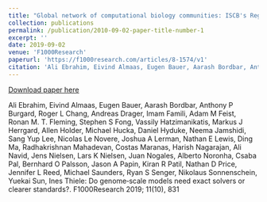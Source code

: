 ```yaml
---
title: "Global network of computational biology communities: ISCB's Regional Student Groups breaking barriers"
collection: publications
permalink: /publication/2010-09-02-paper-title-number-1
excerpt: ''
date: 2019-09-02
venue: 'F1000Research'
paperurl: 'https://f1000research.com/articles/8-1574/v1'
citation: 'Ali Ebrahim, Eivind Almaas, Eugen Bauer, Aarash Bordbar, Anthony P Burgard, Roger L Chang, Andreas Drager, Imam Famili, Adam M Feist, Ronan M. T. Fleming, Stephen S Fong, Vassily Hatzimanikatis, Markus J Herrgard, Allen Holder, Michael Hucka, Daniel Hyduke, Neema Jamshidi, Sang Yup Lee, Nicolas Le Novere, Joshua A Lerman, Nathan E Lewis, Ding Ma, Radhakrishnan Mahadevan, Costas Maranas, Harish Nagarajan, Ali Navid, Jens Nielsen, Lars K Nielsen, Juan Nogales, Alberto Noronha, Csaba Pal, Bernhard O Palsson, Jason A Papin, Kiran R Patil, Nathan D Price, Jennifer L Reed, Michael Saunders, Ryan S Senger, Nikolaus Sonnenschein, Yuekai Sun, Ines Thiele (2019). &quot;Do genome‐scale models need exact solvers or clearer standards?&quot; <i>F1000Research</i>. 11(10).'
---
```


[Download paper here](https://f1000research.com/articles/8-1574/v1)

Ali Ebrahim, Eivind Almaas, Eugen Bauer, Aarash Bordbar, Anthony P Burgard, Roger L Chang, Andreas Drager, Imam Famili, Adam M Feist, Ronan M. T. Fleming, Stephen S Fong, Vassily Hatzimanikatis, Markus J Herrgard, Allen Holder, Michael Hucka, Daniel Hyduke, Neema Jamshidi, Sang Yup Lee, Nicolas Le Novere, Joshua A Lerman, Nathan E Lewis, Ding Ma, Radhakrishnan Mahadevan, Costas Maranas, Harish Nagarajan, Ali Navid, Jens Nielsen, Lars K Nielsen, Juan Nogales, Alberto Noronha, Csaba Pal, Bernhard O Palsson, Jason A Papin, Kiran R Patil, Nathan D Price, Jennifer L Reed, Michael Saunders, Ryan S Senger, Nikolaus Sonnenschein, Yuekai Sun, Ines Thiele: Do genome‐scale models need exact solvers or clearer standards?. F1000Research 2019; 11(10), 831